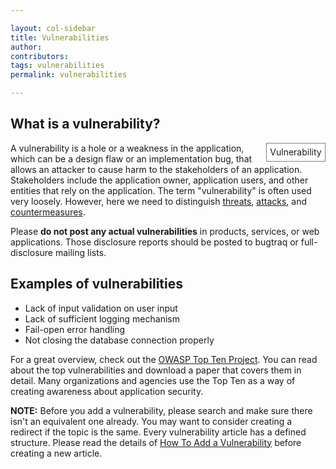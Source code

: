 ```yaml
---

layout: col-sidebar
title: Vulnerabilities
author:
contributors:
tags: vulnerabilities
permalink: vulnerabilities

---
```


## What is a vulnerability?

<categorytree hideroot="on" style="float:right; clear:right; margin-left:1ex; border:1px solid gray; padding:0.7ex; background-color:white;">Vulnerability</categorytree>
A vulnerability is a hole or a weakness in the application, which can be
a design flaw or an implementation bug, that allows an attacker to cause
harm to the stakeholders of an application. Stakeholders include the
application owner, application users, and other entities that rely on
the application. The term "vulnerability" is often used very loosely.
However, here we need to distinguish
[threats](:Category:Threat "wikilink"),
[attacks](:Category:Attack "wikilink"), and
[countermeasures](:Category:Countermeasure "wikilink").

Please **do not post any actual vulnerabilities** in products, services,
or web applications. Those disclosure reports should be posted to
bugtraq or full-disclosure mailing lists.

## Examples of vulnerabilities

  - Lack of input validation on user input
  - Lack of sufficient logging mechanism
  - Fail-open error handling
  - Not closing the database connection properly

For a great overview, check out the [OWASP Top Ten
Project](OWASP_Top_Ten_Project "wikilink"). You can read about the top
vulnerabilities and download a paper that covers them in detail. Many
organizations and agencies use the Top Ten as a way of creating
awareness about application security.

**NOTE:** Before you add a vulnerability, please search and make sure
there isn't an equivalent one already. You may want to consider creating
a redirect if the topic is the same. Every vulnerability article has a
defined structure. Please read the details of [How To Add a
Vulnerability](How_To_Add_a_Vulnerability "wikilink") before creating a
new article.
